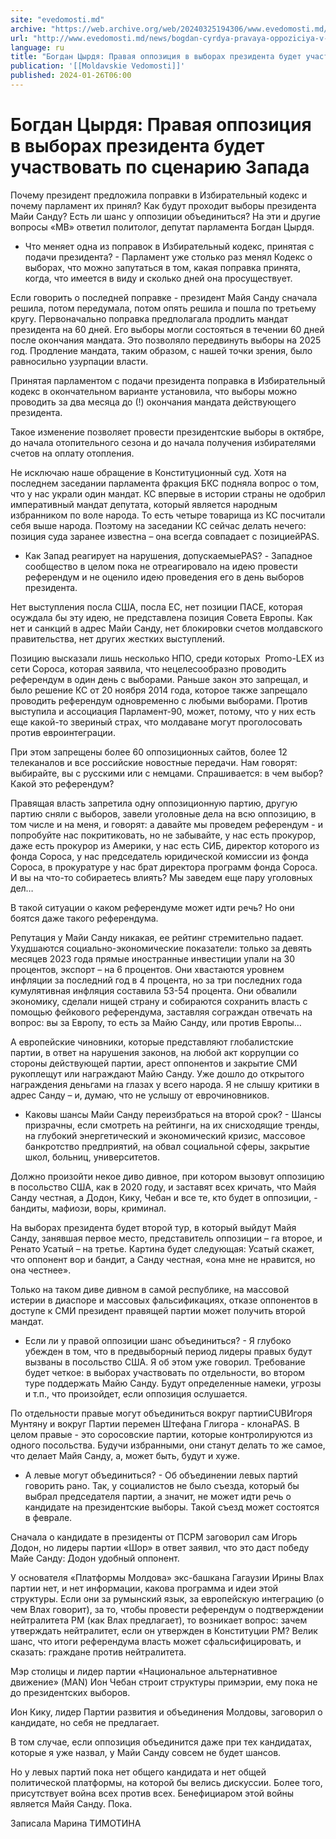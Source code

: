 ```yaml
---
site: "evedomosti.md"
archive: "https://web.archive.org/web/20240325194306/www.evedomosti.md/news/bogdan-cyrdya-pravaya-oppoziciya-v-vyborah-prezidenta-budet"
url: "http://www.evedomosti.md/news/bogdan-cyrdya-pravaya-oppoziciya-v-vyborah-prezidenta-budet"
language: ru
title: "Богдан Цырдя: Правая оппозиция в выборах президента будет участвовать по сценарию Запада"
publication: '[[Moldavskie Vedomosti]]'
published: 2024-01-26T06:00
---
```


# Богдан Цырдя: Правая оппозиция в выборах президента будет участвовать по сценарию Запада

Почему президент предложила поправки в Избирательный кодекс и почему парламент их принял? Как будут проходит выборы президента Майи Санду? Есть ли шанс у оппозиции объединиться? На эти и другие вопросы «МВ» ответил политолог, депутат парламента Богдан Цырдя.

- Что меняет одна из поправок в Избирательный кодекс, принятая с подачи президента? - Парламент уже столько раз менял Кодекс о выборах, что можно запутаться в том, какая поправка принята, когда, что имеется в виду и сколько дней она просуществует.

Если говорить о последней поправке - президент Майя Санду сначала решила, потом передумала, потом опять решила и пошла по третьему кругу. Первоначально поправка предполагала продлить мандат президента на 60 дней. Его выборы могли состояться в течении 60 дней после окончания мандата. Это позволяло передвинуть выборы на 2025 год. Продление мандата, таким образом, с нашей точки зрения, было равносильно узурпации власти.

Принятая парламентом с подачи президента поправка в Избирательный кодекс в окончательном варианте установила, что выборы можно проводить за два месяца до (!) окончания мандата действующего президента.

Такое изменение позволяет провести президентские выборы в октябре, до начала отопительного сезона и до начала получения избирателями счетов на оплату отопления.

Не исключаю наше обращение в Конституционный суд. Хотя на последнем заседании парламента фракция БКС подняла вопрос о том, что у нас украли один мандат. КС впервые в истории страны не одобрил императивный мандат депутата, который является народным избранником по воле народа. То есть четыре товарища из КС посчитали себя выше народа. Поэтому на заседании КС сейчас делать нечего: позиция суда заранее известна – она всегда совпадает с позициейPAS.

- Как Запад реагирует на нарушения, допускаемыеPAS? - Западное сообщество в целом пока не отреагировало на идею провести референдум и не оценило идею проведения его в день выборов президента.

Нет выступления посла США, посла ЕС, нет позиции ПАСЕ, которая осуждала бы эту идею, не представлена позиция Совета Европы. Как нет и санкций в адрес Майи Санду, нет блокировки счетов молдавского правительства, нет других жестких выступлений.

Позицию высказали лишь несколько НПО, среди которых  Promo-LEX из сети Сороса, которая заявила, что нецелесообразно проводить референдум в один день с выборами. Раньше закон это запрещал, и было решение КС от 20 ноября 2014 года, которое также запрещало проводить референдум одновременно с любыми выборами. Против выступила и ассоциация Парламент-90, может, потому, что у них есть еще какой-то звериный страх, что молдаване могут проголосовать против евроинтеграции.

При этом запрещены более 60 оппозиционных сайтов, более 12 телеканалов и все российские новостные передачи. Нам говорят: выбирайте, вы с русскими или с немцами. Спрашивается: в чем выбор? Какой это референдум?

Правящая власть запретила одну оппозиционную партию, другую партию сняли с выборов, завели уголовные дела на всю оппозицию, в том числе и на меня, и говорят: а давайте мы проведем референдум - и попробуйте нас покритиковать, но не забывайте, у нас есть прокурор, даже есть прокурор из Америки, у нас есть СИБ, директор которого из фонда Сороса, у нас председатель юридической комиссии из фонда Сороса, в прокуратуре у нас брат директора программ фонда Сороса. И вы на что-то собираетесь влиять? Мы заведем еще пару уголовных дел…

В такой ситуации о каком референдуме может идти речь? Но они боятся даже такого референдума.

Репутация у Майи Санду никакая, ее рейтинг стремительно падает. Ухудшаются социально-экономические показатели: только за девять месяцев 2023 года прямые иностранные инвестиции упали на 30 процентов, экспорт – на 6 процентов. Они хвастаются уровнем инфляции за последний год в 4 процента, но за три последних года кумулятивная инфляция составила 53-54 процента. Они обвалили экономику, сделали нищей страну и собираются сохранить власть с помощью фейкового референдума, заставляя cограждан отвечать на вопрос: вы за Европу, то есть за Майю Санду, или против Европы…

А европейские чиновники, которые представляют глобалистские партии, в ответ на нарушения законов, на любой акт коррупции со стороны действующей партии, арест оппонентов и закрытие СМИ рукоплещут или награждают Майю Санду. Уже дошло до открытого награждения деньгами на глазах у всего народа. Я не слышу критики в адрес Санду – и, думаю, что не услышу от еврочиновников.

- Каковы шансы Майи Санду переизбраться на второй срок? - Шансы призрачны, если смотреть на рейтинги, на их снисходящие тренды, на глубокий энергетический и экономический кризис, массовое банкротство предприятий, на обвал социальной сферы, закрытие школ, больниц, университетов.

Должно произойти некое диво дивное, при котором вызовут оппозицию в посольство США, как в 2020 году, и заставят всех кричать, что Майя Санду честная, а Додон, Кику, Чебан и все те, кто будет в оппозиции, - бандиты, мафиози, воры, криминал.

На выборах президента будет второй тур, в который выйдут Майя Санду, занявшая первое место, представитель оппозиции – га второе, и Ренато Усатый – на третье. Картина будет следующая: Усатый скажет, что оппонент вор и бандит, а Санду честная, «она мне не нравится, но она честнее».

Только на таком диве дивном в самой республике, на массовой истерии в диаспоре и массовых фальсификациях, отказе оппонентов в доступе к СМИ президент правящей партии может получить второй мандат.

- Если ли у правой оппозиции шанс объединиться? - Я глубоко убежден в том, что в предвыборный период лидеры правых будут вызваны в посольство США. Я об этом уже говорил. Требование будет четкое: в выборах участвовать по отдельности, во втором туре поддержать Майю Санду. Будут определенные намеки, угрозы и т.п., что произойдет, если оппозиция ослушается.

По отдельности правые могут объединиться вокруг партииCUBИгоря Мунтяну и вокруг Партии перемен Штефана Глигора - клонаPAS. В целом правые - это соросовские партии, которые контролируются из одного посольства. Будучи избранными, они станут делать то же самое, что делает Майя Санду, а, может быть, будут и хуже.

- А левые могут объединиться? - Об объединении левых партий говорить рано. Так, у социалистов не было съезда, который бы выбрал председателя партии, а значит, не может идти речь о кандидате на президентские выборы. Такой съезд может состоятся в феврале.

Сначала о кандидате в президенты от ПСРМ заговорил сам Игорь Додон, но лидеры партии «Шор» в ответ заявил, что это даст победу Майе Санду: Додон удобный оппонент.

У основателя «Платформы Молдова» экс-башкана Гагаузии Ирины Влах партии нет, и нет информации, какова программа и идеи этой структуры. Если они за румынский язык, за европейскую интеграцию (о чем Влах говорит), за то, чтобы провести референдум о подтверждении нейтралитета РМ (как Влах предлагает), то возникает вопрос: зачем утверждать нейтралитет, если он утвержден в Конституции РМ? Велик шанс, что итоги референдума власть может сфальсифицировать, и сказать: граждане против нейтралитета.

Мэр столицы и лидер партии «Национальное альтернативное движение» (MAN) Ион Чебан строит структуры примэрии, ему пока не до президентских выборов.

Ион Кику, лидер Партии развития и объединения Молдовы, заговорил о кандидате, но себя не предлагает.

В том случае, если оппозиция объединится даже при тех кандидатах, которые я уже назвал, у Майи Санду совсем не будет шансов.

Но у левых партий пока нет общего кандидата и нет общей политической платформы, на которой бы велись дискуссии. Более того, присутствует война всех против всех. Бенефициаром этой войны является Майя Санду. Пока.

Записала Марина ТИМОТИНА